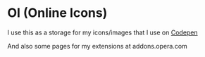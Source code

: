 # OI (Online Icons)
I use this as a storage for my icons/images that I use on [Codepen](https://codepen.io)

And also some pages for my extensions at addons.opera.com

